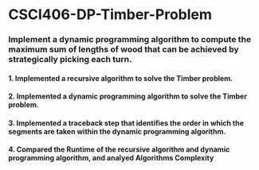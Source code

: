 # CSCI406-DP-Timber-Problem

### Implement a dynamic programming algorithm to compute the maximum sum of lengths of wood that can be achieved by strategically picking each turn.

#### 1. Implemented a recursive algorithm to solve the Timber problem.
#### 2.  Implemented a dynamic programming algorithm to solve the Timber problem.
#### 3. Implemented a traceback step that identifies the order in which the segments are taken within the dynamic programming algorithm.
#### 4. Compared the Runtime of the recursive algorithm and dynamic programming algorithm, and analyed Algorithms Complexity
